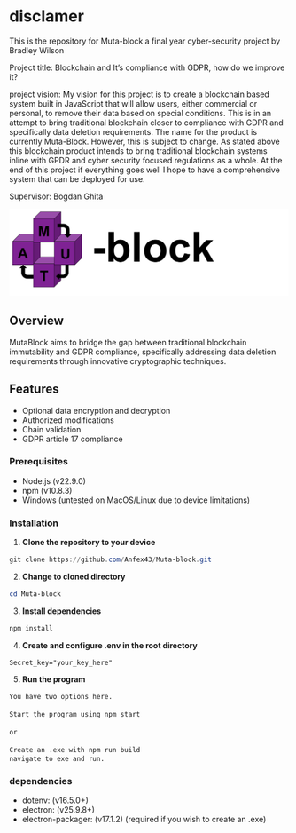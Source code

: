 # disclamer
This is the repository for Muta-block a final year cyber-security project by Bradley Wilson

Project title: Blockchain and It’s compliance with GDPR, how do we improve it?

project vision: My vision for this project is to create a blockchain based system built in JavaScript that will allow users, either commercial or personal, to remove their data based on special conditions. This is in an attempt to bring traditional blockchain closer to compliance with GDPR and specifically data deletion requirements. The name for the product is currently Muta-Block. However, this is subject to change. As stated above this blockchain product intends to bring traditional blockchain systems inline with GPDR and cyber security focused regulations as a whole. At the end of this project if everything goes well I hope to have a comprehensive system that can be deployed for use. 

Supervisor: Bogdan Ghita


![MutaBlock Logo](MutablockLogo.png)

## Overview
MutaBlock aims to bridge the gap between traditional blockchain immutability and GDPR compliance, specifically addressing data deletion requirements through innovative cryptographic techniques.

## Features
- Optional data encryption and decryption
-  Authorized modifications  
- Chain validation
- GDPR article 17 compliance



### Prerequisites
- Node.js (v22.9.0)
- npm (v10.8.3)  
- Windows (untested on MacOS/Linux due to device limitations) 

### Installation
1. **Clone the repository to your device** 
```powershell
git clone https://github.com/Anfex43/Muta-block.git
```
2. **Change to cloned directory**
```powershell 
cd Muta-block
```
3. **Install dependencies** 
```powershell 
npm install
```
4. **Create and configure .env in the root directory**
```
Secret_key="your_key_here"
```
5. **Run the program**
```
You have two options here. 

Start the program using npm start

or 

Create an .exe with npm run build 
navigate to exe and run.
```



### dependencies
- dotenv: (v16.5.0+)
- electron: (v25.9.8+)
- electron-packager: (v17.1.2) (required if you wish to create an .exe)



